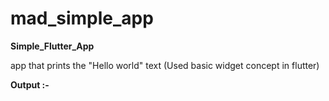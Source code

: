 # mad_simple_app

**Simple_Flutter_App**

app that prints the "Hello world" text (Used basic widget concept in flutter)

**Output :-**
